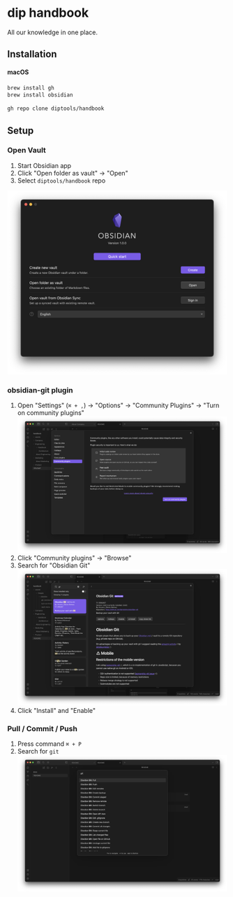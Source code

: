 # dip handbook

All our knowledge in one place.

## Installation

#### macOS
```sh
brew install gh
brew install obsidian
```

```sh
gh repo clone diptools/handbook
```

## Setup

### Open Vault
1. Start Obsidian app
2. Click "Open folder as vault" -> "Open"
3. Select `diptools/handbook` repo

![Obsidian vault menu](./assets/images/obsidian/vault-menu.png)
### obsidian-git plugin
1. Open "Settings" (`⌘ + ,`) -> "Options" -> "Community Plugins" -> "Turn on community plugins"
	![Enable third party plugin](./assets/images/obsidian/turn-on-third-party-plugins.png)
2. Click "Community plugins" -> "Browse"
3. Search for "Obsidian Git"
	![Obsidian Git Plugin](./assets/images/obsidian/obsidian-git-plugin.png)
4. Click "Install" and "Enable"

### Pull / Commit / Push
1. Press command `⌘ + P`
2. Search for `git`
	![Obsidian git commands](./assets/images/obsidian/git-commands.png)